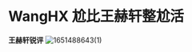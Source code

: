 # WangHX 尬比王赫轩整尬活
**王赫轩锐评**
![1651488643(1)](https://user-images.githubusercontent.com/104616542/166223036-0a56a42a-96ed-46c0-8742-96988130cc7a.jpg)
